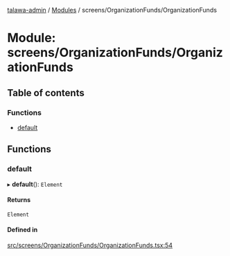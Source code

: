 [talawa-admin](../README.md) / [Modules](../modules.md) / screens/OrganizationFunds/OrganizationFunds

# Module: screens/OrganizationFunds/OrganizationFunds

## Table of contents

### Functions

- [default](screens_OrganizationFunds_OrganizationFunds.md#default)

## Functions

### default

▸ **default**(): `Element`

#### Returns

`Element`

#### Defined in

[src/screens/OrganizationFunds/OrganizationFunds.tsx:54](https://github.com/pranshugupta54/talawa-admin/blob/2da9090/src/screens/OrganizationFunds/OrganizationFunds.tsx#L54)
